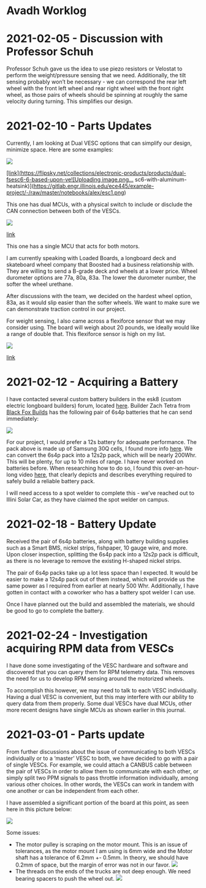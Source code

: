 # Avadh Worklog

# 2021-02-05 - Discussion with Professor Schuh

Professor Schuh gave us the idea to use piezo resistors or Velostat to perform the weight/pressure sensing that we need. Additionally, the tilt sensing probably won’t be necessary - we can correspond the rear left wheel with the front left wheel and rear right wheel with the front right wheel, as those pairs of wheels should be spinning at roughly the same velocity during turning. This simplifies our design.

# 2021-02-10 - Parts Updates

Currently, I am looking at Dual VESC options that can simplify our design, minimize space.
Here are some examples:

![](esc1.png)

[[link](https://flipsky.net/collections/electronic-products/products/dual-fsesc6-6-based-upon-ve![Uploading image.png…]()
sc6-with-aluminum-heatsink)](https://gitlab.engr.illinois.edu/ece445/example-project/-/raw/master/notebooks/alex/esc1.png)

This one has dual MCUs, with a physical switch to include or disclude the CAN connection
between both of the VESCs.

![](esc2.png)

[link](https://massivestator.com/products/focbox-unity-dual-motor-controller)

This one has a single MCU that acts for both motors.

I am currently speaking with Loaded Boards, a longboard deck and skateboard wheel company that Boosted had a business relationship with. They are willing to send a B-grade deck and wheels at a lower price. Wheel durometer options are 77a, 80a, 83a. The lower the durometer number, the softer the
wheel urethane.

After discussions with the team, we decided on the hardest wheel option, 83a, as it would slip easier than the softer wheels. We want to make sure we can demonstrate traction control in our project.

For weight sensing, I also came across a flexiforce sensor that we may consider using. The board will weigh about 20 pounds, we ideally would like a range of double that. This flexiforce sensor is high on my list.

![](flexiforce.png)

[link](https://www.tekscan.com/products-solutions/force-sensors/a401?tab=specifications-performance)

# 2021-02-12 - Acquiring a Battery

I have contacted several custom battery builders in the esk8 (custom electric longboard builders) forum, located [here](https://forum.esk8.news/).  Builder Zach Tetra from [Black Fox Builds](https://forum.esk8.news/t/black-fox-boards-east-coast-battery-building-services/37402) has the following pair of 6s4p batteries that he can send immediately:

![](blackfox_battery.png)

For our project, I would prefer a 12s battery for adequate performance. The pack above is made up of Samsung 30Q cells, I found more info [here](https://lygte-info.dk/review/batteries2012/Samsung%20INR18650-30Q%203000mAh%20(Pink)%20UK.html). We can convert the 6s4p pack into a 12s2p pack, which will be nearly 200Whr.
This will be plenty, for up to 10 miles of range. I have never worked on batteries before. When researching how to do so, I found this over-an-hour-long video [here]( https://www.youtube.com/watch?v=7QjO90LG67g), that clearly depicts and describes everything required to safely build a reliable battery pack.

I will need access to a spot welder to complete this - we’ve reached out to Illini Solar Car, as they have claimed the spot welder on campus.

# 2021-02-18 - Battery Update

Received the pair of 6s4p batteries, along with battery building supplies such as a Smart BMS, nickel strips, fishpaper, 10 gauge wire, and more. Upon closer inspection, splitting the 6s4p pack into a 12s2p pack is difficult, as there is no leverage to remove the existing H-shaped nickel strips.

The pair of 6s4p packs take up a lot less space than I expected. It would be easier to make a 12s4p pack out of them instead, which will provide us the same power as I required from earlier at nearly 500 Whr. Additionally, I have gotten in contact with a coworker who has a battery spot welder I can use.

Once I have planned out the build and assembled the materials, we should be good to go to complete the battery.

# 2021-02-24 - Investigation acquiring RPM data from VESCs

I have done some investigating of the VESC hardware and software and discovered that you can query them for RPM telemetry data. This removes the need for us to develop RPM sensing
around the motorized wheels.

To accomplish this however, we may need to talk to each VESC individually. Having a dual VESC is convenient, but this may interfere with our ability to query data from them properly. Some dual VESCs have dual MCUs, other more recent designs have single MCUs as shown earlier in this journal.

# 2021-03-01 - Parts update

From further discussions about the issue of communicating to both VESCs individually or to a ‘master’ VESC to both, we have decided to go with a pair of single VESCs. For example, we could attach a CANBUS cable between the pair of VESCs in order to allow them to communicate with each other, or simply split two PPM signals to pass throttle information individually, among various other choices. In other words, the VESCs can work in tandem with one another or can be independent from each other.

I have assembled a significant portion of the board at this point, as seen here in this picture below:

![](parts_update.png)

Some issues:

- The motor pulley is scraping on the motor mount. This is an issue of tolerances, as the
motor mount I am using is 6mm wide and the Motor shaft has a tolerance of 6.2mm +-
0.5mm. In theory, we should have 0.2mm of space, but the margin of error was not in our
favor.
  ![](motor_pulley_scraping.png)
- The threads on the ends of the trucks are not deep enough. We need bearing spacers to
push the wheel out.
  ![](bearing_spacer.png)
  
  
